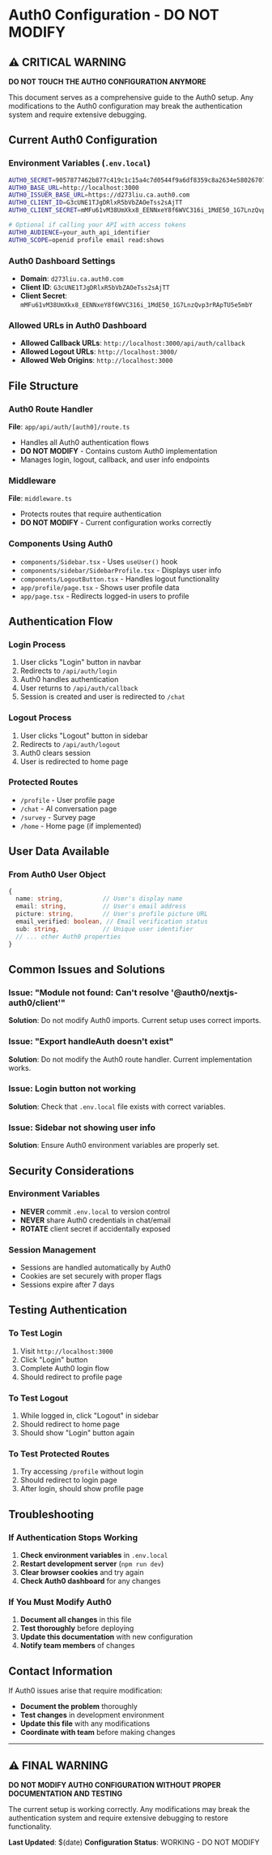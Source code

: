 # Auth0 Configuration - DO NOT MODIFY

## ⚠️ CRITICAL WARNING
**DO NOT TOUCH THE AUTH0 CONFIGURATION ANYMORE**

This document serves as a comprehensive guide to the Auth0 setup. Any modifications to the Auth0 configuration may break the authentication system and require extensive debugging.

## Current Auth0 Configuration

### Environment Variables (`.env.local`)
```bash
AUTH0_SECRET=9057877462b877c419c1c15a4c7d0544f9a6df8359c8a2634e5802670778a77e
AUTH0_BASE_URL=http://localhost:3000
AUTH0_ISSUER_BASE_URL=https://d273liu.ca.auth0.com
AUTH0_CLIENT_ID=G3cUNE1TJgDRlxR5bVbZAOeTss2sAjTT
AUTH0_CLIENT_SECRET=mMFu61vM38UmXkx8_EENNxeY8f6WVC316i_1MdE50_1G7LnzQvp3rRApTU5e5mbY

# Optional if calling your API with access tokens
AUTH0_AUDIENCE=your_auth_api_identifier
AUTH0_SCOPE=openid profile email read:shows
```

### Auth0 Dashboard Settings
- **Domain**: `d273liu.ca.auth0.com`
- **Client ID**: `G3cUNE1TJgDRlxR5bVbZAOeTss2sAjTT`
- **Client Secret**: `mMFu61vM38UmXkx8_EENNxeY8f6WVC316i_1MdE50_1G7LnzQvp3rRApTU5e5mbY`

### Allowed URLs in Auth0 Dashboard
- **Allowed Callback URLs**: `http://localhost:3000/api/auth/callback`
- **Allowed Logout URLs**: `http://localhost:3000/`
- **Allowed Web Origins**: `http://localhost:3000`

## File Structure

### Auth0 Route Handler
**File**: `app/api/auth/[auth0]/route.ts`
- Handles all Auth0 authentication flows
- **DO NOT MODIFY** - Contains custom Auth0 implementation
- Manages login, logout, callback, and user info endpoints

### Middleware
**File**: `middleware.ts`
- Protects routes that require authentication
- **DO NOT MODIFY** - Current configuration works correctly

### Components Using Auth0
- `components/Sidebar.tsx` - Uses `useUser()` hook
- `components/sidebar/SidebarProfile.tsx` - Displays user info
- `components/LogoutButton.tsx` - Handles logout functionality
- `app/profile/page.tsx` - Shows user profile data
- `app/page.tsx` - Redirects logged-in users to profile

## Authentication Flow

### Login Process
1. User clicks "Login" button in navbar
2. Redirects to `/api/auth/login`
3. Auth0 handles authentication
4. User returns to `/api/auth/callback`
5. Session is created and user is redirected to `/chat`

### Logout Process
1. User clicks "Logout" button in sidebar
2. Redirects to `/api/auth/logout`
3. Auth0 clears session
4. User is redirected to home page

### Protected Routes
- `/profile` - User profile page
- `/chat` - AI conversation page
- `/survey` - Survey page
- `/home` - Home page (if implemented)

## User Data Available

### From Auth0 User Object
```typescript
{
  name: string,           // User's display name
  email: string,          // User's email address
  picture: string,        // User's profile picture URL
  email_verified: boolean, // Email verification status
  sub: string,            // Unique user identifier
  // ... other Auth0 properties
}
```

## Common Issues and Solutions

### Issue: "Module not found: Can't resolve '@auth0/nextjs-auth0/client'"
**Solution**: Do not modify Auth0 imports. Current setup uses correct imports.

### Issue: "Export handleAuth doesn't exist"
**Solution**: Do not modify the Auth0 route handler. Current implementation works.

### Issue: Login button not working
**Solution**: Check that `.env.local` file exists with correct variables.

### Issue: Sidebar not showing user info
**Solution**: Ensure Auth0 environment variables are properly set.

## Security Considerations

### Environment Variables
- **NEVER** commit `.env.local` to version control
- **NEVER** share Auth0 credentials in chat/email
- **ROTATE** client secret if accidentally exposed

### Session Management
- Sessions are handled automatically by Auth0
- Cookies are set securely with proper flags
- Sessions expire after 7 days

## Testing Authentication

### To Test Login
1. Visit `http://localhost:3000`
2. Click "Login" button
3. Complete Auth0 login flow
4. Should redirect to profile page

### To Test Logout
1. While logged in, click "Logout" in sidebar
2. Should redirect to home page
3. Should show "Login" button again

### To Test Protected Routes
1. Try accessing `/profile` without login
2. Should redirect to login page
3. After login, should show profile page

## Troubleshooting

### If Authentication Stops Working
1. **Check environment variables** in `.env.local`
2. **Restart development server** (`npm run dev`)
3. **Clear browser cookies** and try again
4. **Check Auth0 dashboard** for any changes

### If You Must Modify Auth0
1. **Document all changes** in this file
2. **Test thoroughly** before deploying
3. **Update this documentation** with new configuration
4. **Notify team members** of changes

## Contact Information

If Auth0 issues arise that require modification:
- **Document the problem** thoroughly
- **Test changes** in development environment
- **Update this file** with any modifications
- **Coordinate with team** before making changes

---

## ⚠️ FINAL WARNING

**DO NOT MODIFY AUTH0 CONFIGURATION WITHOUT PROPER DOCUMENTATION AND TESTING**

The current setup is working correctly. Any modifications may break the authentication system and require extensive debugging to restore functionality.

**Last Updated**: $(date)
**Configuration Status**: WORKING - DO NOT MODIFY

